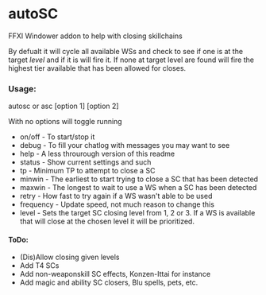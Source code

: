 # autoSC
FFXI Windower addon to help with closing skillchains

By defualt it will cycle all available WSs and check to see if one is at the target *level* and if it is will fire it. If none at target level are found will fire the highest tier available that has been allowed for closes.

### Usage:
autosc or asc [option 1] [option 2]

With no options will toggle running
* on/off - To start/stop it 
* debug - To fill your chatlog with messages you may want to see
* help - A less throurough version of this readme
* status - Show current settings and such
* tp <number> - Minimum TP to attempt to close a SC
* minwin <number> - The earliest to start trying to close a SC that has been detected
* maxwin <number> - The longest to wait to use a WS when a SC has been detected
* retry <number> - How fast to try again if a WS wasn't able to be used
* frequency <number> - Update speed, not much reason to change this
* level <number> - Sets the target SC closing level from 1, 2 or 3. If a WS is available that will close at the chosen level it will be prioritized.

#### ToDo:
* (Dis)Allow closing given levels
* Add T4 SCs
* Add non-weaponskill SC effects, Konzen-Ittai for instance
* Add magic and ability SC closers, Blu spells, pets, etc.